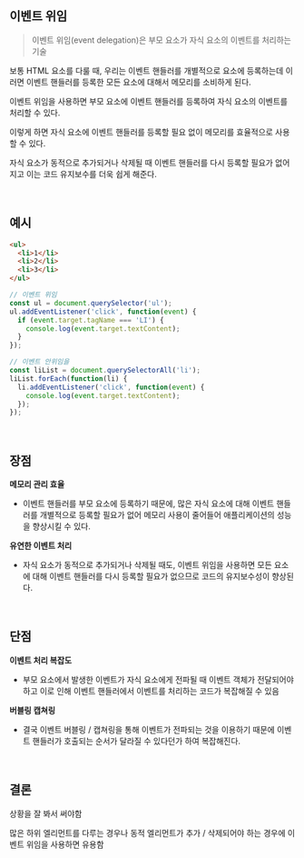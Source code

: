 

## 이벤트 위임

> 이벤트 위임(event delegation)은 부모 요소가 자식 요소의 이벤트를 처리하는 기술

보통 HTML 요소를 다룰 때, 우리는 이벤트 핸들러를 개별적으로 요소에 등록하는데 이러면 이벤트 핸들러를 등록한 모든 요소에 대해서 메모리를 소비하게 된다.

이벤트 위임을 사용하면 부모 요소에 이벤트 핸들러를 등록하여 자식 요소의 이벤트를 처리할 수 있다.

이렇게 하면 자식 요소에 이벤트 핸들러를 등록할 필요 없이 메모리를 효율적으로 사용할 수 있다.

자식 요소가 동적으로 추가되거나 삭제될 때 이벤트 핸들러를 다시 등록할 필요가 없어지고 이는 코드 유지보수를 더욱 쉽게 해준다.


<br>

## 예시

```html
<ul>
  <li>1</li>
  <li>2</li>
  <li>3</li>
</ul>
```

```javascript
// 이벤트 위임
const ul = document.querySelector('ul');
ul.addEventListener('click', function(event) {
  if (event.target.tagName === 'LI') {
    console.log(event.target.textContent);
  }
});

// 이벤트 안위임을
const liList = document.querySelectorAll('li');
liList.forEach(function(li) {
  li.addEventListener('click', function(event) {
    console.log(event.target.textContent);
  });
});
```

<br>

## 장점

**메모리 관리 효율**

- 이벤트 핸들러를 부모 요소에 등록하기 때문에, 많은 자식 요소에 대해 이벤트 핸들러를 개별적으로 등록할 필요가 없어 메모리 사용이 줄어들어 애플리케이션의 성능을 향상시킬 수 있다.

**유연한 이벤트 처리**

- 자식 요소가 동적으로 추가되거나 삭제될 때도, 이벤트 위임을 사용하면 모든 요소에 대해 이벤트 핸들러를 다시 등록할 필요가 없으므로 코드의 유지보수성이 향상된다.

<br>

## 단점

**이벤트 처리 복잡도**

- 부모 요소에서 발생한 이벤트가 자식 요소에게 전파될 때 이벤트 객체가 전달되어야 하고 이로 인해 이벤트 핸들러에서 이벤트를 처리하는 코드가 복잡해질 수 있음

**버블링 캡쳐링**

- 결국 이벤트 버블링 / 캡쳐링을 통해 이벤트가 전파되는 것을 이용하기 때문에 이벤트 핸들러가 호출되는 순서가 달라질 수 있다던가 하여 복잡해진다.

<br>

## 결론

상황을 잘 봐서 써야함

많은 하위 엘리먼트를 다루는 경우나 동적 엘리먼트가 추가 / 삭제되어야 하는 경우에 이벤트 위임을 사용하면 유용함
